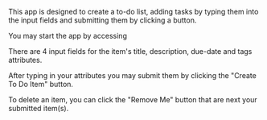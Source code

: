
This app is designed to create a to-do list, adding tasks by typing them into the input fields and submitting them by clicking a button.

You may start the app by accessing 

There are 4 input fields for the item's title, description, due-date and tags attributes.

After typing in your attributes you may submit them by clicking the "Create To Do Item" button.

To delete an item, you can click the "Remove Me" button that are next your submitted item(s).
